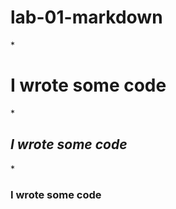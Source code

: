# lab-01-markdown

*<h1><bold>I wrote some code</h1></bold>
*<h2><i>I wrote some code</h2></i>
*<h3>I wrote some code<h3>